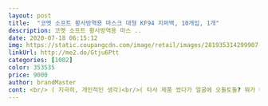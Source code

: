 ```yaml
---
layout: post 
title:  "코멧 소프트 황사방역용 마스크 대형 KF94 지퍼백, 10개입, 1개" 
description: 코멧 소프트 황사방역용 마스 ..
date: 2020-07-18 06:15:12 
img: https://static.coupangcdn.com/image/retail/images/281935314299907-42261da4-906a-4c36-9b12-2e1e36f70c88.jpg 
linkUrl: http://me2.do/Gtju6Ptt 
categories: [1002] 
color: 353535 
price: 9000 
author: brandMaster 
cont: <br/> ( 지극히, 개인적인 생각)<br/>( 타사 제품 썼다가 얼굴에 오돌토돌? 뭐가 나서<br/>(ง ̀́)ง 우리 조금더 힘을 내보아요!!<br/>(╭☞́⍛̀)╭☞ 제 후기가 구매시<br/>(가격대는 14003000 다양한거 같아요.<br/>.<br/>)<br/> 4월 7일 오후 4시 30<br/> -40분에 또 떴나봐요ㅠㅠ실패했네여 전.<br/>.<br/>한번 더 리뷰를 올리고 싶었지만.<br/>.<br/>다들 힘을 내보아요!<br/> 4월 8일 오후 5시 30분쯤에도여.<br/>.<br/>이틀 연속이나ㅠㅠ;<br/> 추가  제가 2개를 꺼내쓰고 나서 OPP 투명봉투에 개별포장 하는데 9개가 들어있네요! 11개가 들어있었나봐요 ) ❤️ 개별포장에 쓰인 봉투는 10cm X 25cm의 접착식 OPP 투명봉투입니다.<br/> 덴탈마스크도 딱! 맞아서 좋으네요!<br/><br/> -> 대신 1일 수량1개(10개입)로 2개에서 축소되었네요!<br/><br/> -<br/>1<br/> -3분 동안은 계속 떠있던 것 같아요.<br/> 제가 거의 뜨자마자 발견해서 언니한테 전화로 알려줬는데 언니도 두번 다 20개씩 구매해서 40개 구매했습니다.<br/><br/>1.<br/> 끈조절기능 있어요.<br/><br/>1.<br/> 마스크 양쪽 하단에 칼집 자국 찾기<br/>1.<br/> 벌크형이라 휴대시 불편해요.<br/><br/>1개 남았을때라 새고하다 망ㅠ<br/> 
---
```

 